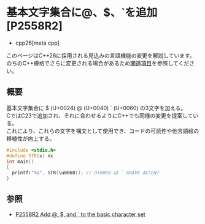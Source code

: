 # 基本文字集合に@、$、\`を追加[P2558R2]
* cpp26[meta cpp]
<!-- start lang caution -->
このページはC++26に採用される見込みの言語機能の変更を解説しています。
のちのC++規格でさらに変更される場合があるため[関連項目](#relative-page)を参照してください。
<!-- last lang caution -->
## 概要
基本文字集合に
$ (U+0024)
@ (U+0040)
` (U+0060)
の3文字を加える。  
CではC23で追加され、それに合わせるようにC++でも同様の変更を提案している。  
これにより、これらの文字を構文として使用でき、コードの可読性や他言語絵の移植性が向上する。
```cpp
#include <stdio.h>
#define STR(x) #x
int main()
{
  printf("%s", STR(\u0060)); // U+0060 は ` GRAVE ACCENT
}
```
## 参照
- [P2558R2 Add @, $, and ` to the basic character set](https://open-std.org/jtc1/sc22/wg21/docs/papers/2023/p2558r2.html)